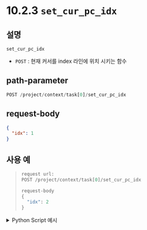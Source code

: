 # 10.2.3 `set_cur_pc_idx`

## 설명

`set_cur_pc_idx`

- `POST` : 현재 커서를 index 라인에 위치 시키는 함수

## path-parameter

```python
POST /project/context/task[0]/set_cur_pc_idx
```

## request-body
```json
{
  "idx": 1
}
```

## 사용 예

<blockquote>

```python
request url:
POST /project/context/task[0]/set_cur_pc_idx

request-body
{
  "idx": 2
}
```

</blockquote>

<details><summary>Python Script 예시</summary>

```python
# test.py
import requests

def set_cur_pc_idx() -> int:
    base_url         = "http://192.168.1.150:8888"
    path_parameter   = "/project/context/tasks[0]/set_cur_pc_idx"
    head             = {'Content-Type': 'application/json; charset=utf-8'}
    body             = {"idx": 1}

    response = requests.post(url = base_url + path_parameter, headers=head, json=body)

    return response.status_code

print(f"response: {set_cur_pc_idx()}")
```
```sh
$python test.py 
response 200 # + TP 상 커서 위치 변경 됨
```

</details>
